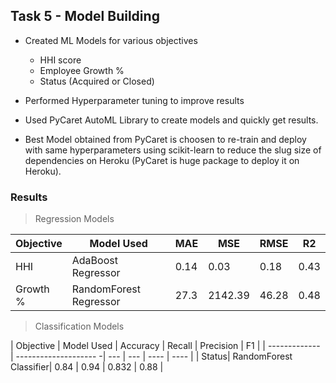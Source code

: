## Task 5 - Model Building


* Created ML Models for various objectives 

  - HHI score
  - Employee Growth %
  - Status (Acquired or Closed)

* Performed Hyperparameter tuning to improve results
* Used PyCaret AutoML Library to create models and quickly get results.
* Best Model obtained from PyCaret is choosen to re-train and deploy with same hyperparameters using scikit-learn to reduce the slug size of dependencies on Heroku (PyCaret is huge package to deploy it on Heroku).

### Results

> Regression Models

| Objective     | Model Used           | MAE | MSE | RMSE | R2   |
| ------------- | ---------------------| --- | --- | ---- | ---- |
| HHI           | AdaBoost Regressor   | 0.14| 0.03| 0.18 | 0.43 |   
| Growth %      | RandomForest Regressor | 27.3 |2142.39  |46.28  |0.48 |


> Classification Models

| Objective     | Model Used             | Accuracy | Recall | Precision | F1   |
| ------------- | --------------------  -| ---      | ---    | ----      | ---- |
| Status| RandomForest Classifier| 0.84     | 0.94   | 0.832     | 0.88 |
